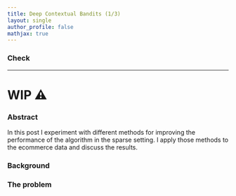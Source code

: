 ```yaml
---
title: Deep Contextual Bandits (1/3)
layout: single
author_profile: false
mathjax: true
---
```


### Check

---

# WIP ⚠️

### Abstract

In this post I experiment with different methods for improving the performance of the algorithm in the sparse setting. I apply those methods to the ecommerce data and discuss the results.

### Background

### The problem
